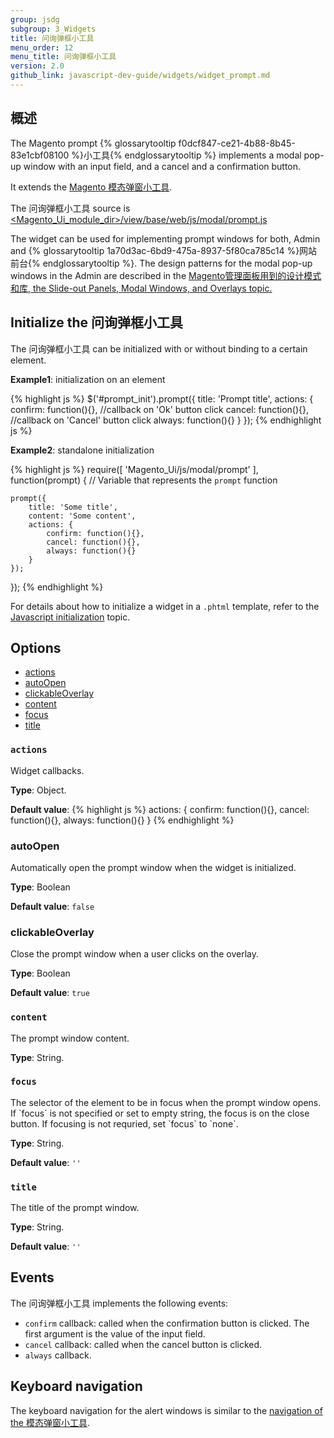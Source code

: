 ```yaml
---
group: jsdg
subgroup: 3_Widgets
title: 问询弹框小工具
menu_order: 12
menu_title: 问询弹框小工具
version: 2.0
github_link: javascript-dev-guide/widgets/widget_prompt.md
---
```


<h2>概述</h2>


The Magento prompt {% glossarytooltip f0dcf847-ce21-4b88-8b45-83e1cbf08100 %}小工具{% endglossarytooltip %} implements a modal pop-up window with an input field, and a cancel and a confirmation button.

It extends the <a href="{{ page.baseurl }}/javascript-dev-guide/widgets/widget_modal.html">Magento 模态弹窗小工具</a>.

The 问询弹框小工具 source is <a href="{{ site.mage2000url }}app/code/Magento/Ui/view/base/web/js/modal/prompt.js">&lt;Magento_Ui_module_dir&gt;/view/base/web/js/modal/prompt.js</a>

The widget can be used for implementing prompt windows for both, Admin and {% glossarytooltip 1a70d3ac-6bd9-475a-8937-5f80ca785c14 %}网站前台{% endglossarytooltip %}. The design patterns for the modal pop-up windows in the Admin are described in the <a href="{{ page.baseurl }}/pattern-library/containers/slideouts-modals-overlays/slideouts-modals-overalys.html#modals">Magento管理面板用到的设计模式和库, the Slide-out Panels, Modal Windows, and Overlays topic.</a>

<h2 id="prompt_init">Initialize the 问询弹框小工具</h2>

The 问询弹框小工具 can be initialized with or without binding to a certain element.

**Example1**: initialization on an element

{% highlight js %}
$('#prompt_init').prompt({
    title: 'Prompt title',
    actions: {
        confirm: function(){}, //callback on 'Ok' button click
        cancel: function(){}, //callback on 'Cancel' button click
        always: function(){}
    }
});
{% endhighlight js %}

**Example2**: standalone initialization

{% highlight js %}
require([
    'Magento_Ui/js/modal/prompt'
], function(prompt) { // Variable that represents the `prompt` function

    prompt({
        title: 'Some title',
        content: 'Some content',
        actions: {
            confirm: function(){},
            cancel: function(){},
            always: function(){}
        }
    });

});
{% endhighlight %}

For details about how to initialize a widget in a `.phtml` template, refer to the <a href="{{ page.baseurl }}/javascript-dev-guide/javascript/js_init.html" target="_blank">Javascript initialization</a> topic.

<h2 id="prompt_options">Options</h2>

<ul>
<li><a href="#prompt_actions">actions</a></li>
<li><a href="#prompt_autoopen">autoOpen</a></li>
<li><a href="#prompt_clickableOverlay">clickableOverlay</a></li>
<li><a href="#prompt_content">content</a></li>
<li><a href="#prompt_focus">focus</a></li>
<li><a href="#prompt_title">title</a></li>
</ul>

<h3 id="prompt_actions"><code>actions</code></h3>
Widget callbacks.

**Type**: Object.

**Default value**:
{% highlight js %}
actions: {
    confirm: function(){},
    cancel: function(){},
    always: function(){}
}
{% endhighlight %}

<h3 id="prompt_autoopen">autoOpen</h3>
Automatically open the prompt window when the widget is initialized.

**Type**: Boolean

**Default value**: `false`

<h3 id="prompt_clickableOverlay">clickableOverlay</h3>
Close the prompt window when a user clicks on the overlay.

**Type**: Boolean

**Default value**: `true`

<h3 id="prompt_content"><code>content</code></h3>

The prompt window content.

**Type**: String.

<h3 id="prompt_focus"><code>focus</code></h3>
The selector of the element to be in focus when the prompt window opens.
If `focus` is not specified or set to empty string, the focus is on the close button. If focusing is not requried, set `focus` to `none`.

**Type**: String.

**Default value**: `''`

<h3 id="prompt_title"><code>title</code></h3>
The title of the prompt window.


**Type**: String.

**Default value**: `''`

<h2 id="prompt_events">Events</h2>

The 问询弹框小工具 implements the following events:

- `confirm` callback: called when the confirmation button is clicked. The first argument is the value of the input field.
- `cancel` callback: called when the cancel button is clicked.
- `always` callback.


<h2 id="prompt_key_navigation">Keyboard navigation</h2>
The keyboard navigation for the alert windows is similar to the <a href="{{ page.baseurl }}/javascript-dev-guide/widgets/widget_modal.html#key_navigation">navigation of the 模态弹窗小工具</a>.
